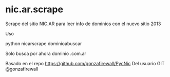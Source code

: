 nic.ar.scrape
=============

Scrape del sitio NIC.AR para leer info de dominios con el nuevo sitio 2013

Uso

python nicarscrape dominioabuscar

Solo busca por ahora dominio .com.ar


Basado en el repo
https://github.com/gonzafirewall/PycNic
Del usuario GIT @gonzafirewall
